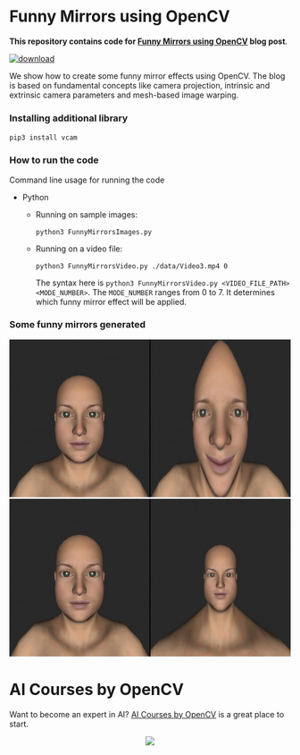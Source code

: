 # Funny Mirrors using OpenCV

**This repository contains code for [Funny Mirrors using OpenCV](https://learnopencv.com/Funny-Mirrors-Using-OpenCV/) blog post**.

[<img src="https://learnopencv.com/wp-content/uploads/2022/07/download-button-e1657285155454.png" alt="download" width="200">](https://www.dropbox.com/sh/tn9t8zpovkvaw36/AAD0URDxfYY8rdOWOEzs2B1sa?dl=1)

We show how to create some funny mirror effects using OpenCV. The blog is based on fundamental concepts like camera projection, intrinsic and extrinsic 
camera parameters and mesh-based image warping.

### Installing additional library
```shell
pip3 install vcam
```

### How to run the code

Command line usage for running the code

* Python

  * Running on sample images:
    	
    ```
    python3 FunnyMirrorsImages.py
    ```
    
  * Running on a video file:

    ```
    python3 FunnyMirrorsVideo.py ./data/Video3.mp4 0
    ```
    
    The syntax here is `python3 FunnyMirrorsVideo.py <VIDEO_FILE_PATH> <MODE_NUMBER>`. The `MODE_NUMBER` ranges from 0 to 7. It determines which funny mirror effect will be applied.
    

### Some funny mirrors generated
<img src = "./Mirror-effect-1-image-3.jpg" width = 1000 height = 282/>
<img src = "./Mirror-effect-5-image-3.jpg" width = 1000 height = 282/>



# AI Courses by OpenCV

Want to become an expert in AI? [AI Courses by OpenCV](https://opencv.org/courses/) is a great place to start. 

<a href="https://opencv.org/courses/">
<p align="center"> 
<img src="https://www.learnopencv.com/wp-content/uploads/2020/04/AI-Courses-By-OpenCV-Github.png">
</p>
</a>


